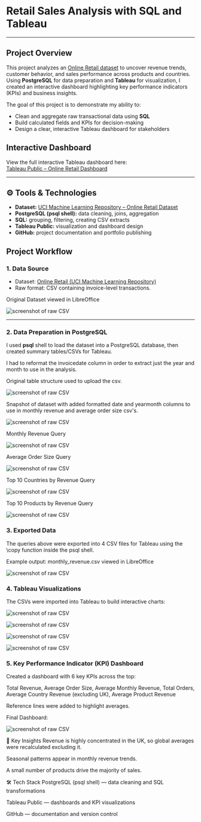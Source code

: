 # Retail Sales Analysis with SQL and Tableau

---
## Project Overview

This project analyzes an [Online Retail dataset](https://archive.ics.uci.edu/ml/datasets/online+retail) to uncover revenue trends, customer behavior, and sales performance across products and countries. Using **PostgreSQL** for data preparation and **Tableau** for visualization, I created an interactive dashboard highlighting key performance indicators (KPIs) and business insights.

The goal of this project is to demonstrate my ability to:

- Clean and aggregate raw transactional data using **SQL**  
- Build calculated fields and KPIs for decision-making  
- Design a clear, interactive Tableau dashboard for stakeholders  

## Interactive Dashboard

View the full interactive Tableau dashboard here:  
[Tableau Public – Online Retail Dashboard](https://public.tableau.com/app/profile/ben.mihelic/viz/OnlineRetailAnalysis_17558674772550)


---



## ⚙️ Tools & Technologies

- **Dataset:** [UCI Machine Learning Repository – Online Retail Dataset](https://archive.ics.uci.edu/ml/datasets/online+retail)  
- **PostgreSQL (psql shell):** data cleaning, joins, aggregation  
- **SQL:** grouping, filtering, creating CSV extracts  
- **Tableau Public:** visualization and dashboard design  
- **GitHub:** project documentation and portfolio publishing  
## Project Workflow

### 1. Data Source
- Dataset: [Online Retail (UCI Machine Learning Repository)](https://archive.ics.uci.edu/ml/datasets/online+retail)  
- Raw format: CSV containing invoice-level transactions.  

Original Dataset viewed in LibreOffice
  
![screenshot of raw CSV](Screenshots/original_data_libre_office.png)

---

### 2. Data Preparation in PostgreSQL
I used **psql** shell to load the dataset into a PostgreSQL database, then created summary tables/CSVs for Tableau.

I had to reformat the invoicedate column in order to extract just the year and month to use in the analysis.

Original table structure used to upload the csv.

![screenshot of raw CSV](Screenshots/psql_original_table.png)

Snapshot of dataset with added formatted date and yearmonth columns to use in monthly revenue and average order size csv's.

![screenshot of raw CSV](Screenshots/psql_table_with_timestamp_and_yearmonth.png)

Monthly Revenue Query

![screenshot of raw CSV](Screenshots/psql_revenue_by_month.png)

Average Order Size Query
  
![screenshot of raw CSV](Screenshots/psql_average_order_size.png)

Top 10 Countries by Revenue Query
  
![screenshot of raw CSV](Screenshots/psql_country_by_revenue.png)

Top 10 Products by Revenue Query
  
![screenshot of raw CSV](Screenshots/psql_product_by_revenue.png)

### 3. Exported Data
The queries above were exported into 4 CSV files for Tableau using the \copy function inside the psql shell.

Example output:  monthly_revenue.csv viewed in LibreOffice

![screenshot of raw CSV](Screenshots/monthly_revenue.png)

### 4. Tableau Visualizations
The CSVs were imported into Tableau to build interactive charts:

![screenshot of raw CSV](Screenshots/Monthly_Revenue_Graph.png)

![screenshot of raw CSV](Screenshots/Average_Order_Total.png)

![screenshot of raw CSV](Screenshots/Revenue_by_Product_Graph.png)

![screenshot of raw CSV](Screenshots/Countries_by_Revenue_Graph.png)


### 5. Key Performance Indicator (KPI) Dashboard
Created a dashboard with 6 key KPIs across the top:

Total Revenue, Average Order Size, Average Monthly Revenue, Total Orders, Average Country Revenue (excluding UK), Average Product Revenue

Reference lines were added to highlight averages.

Final Dashboard:

![screenshot of raw CSV](Screenshots/Final_Product.png)



🚀 Key Insights
Revenue is highly concentrated in the UK, so global averages were recalculated excluding it.

Seasonal patterns appear in monthly revenue trends.

A small number of products drive the majority of sales.

🛠️ Tech Stack
PostgreSQL (psql shell) — data cleaning and SQL transformations

Tableau Public — dashboards and KPI visualizations

GitHub — documentation and version control

